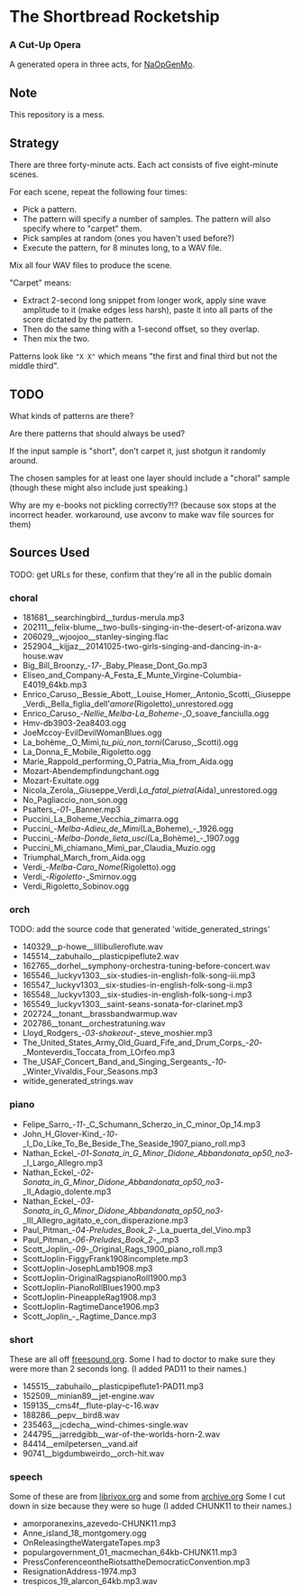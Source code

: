 The Shortbread Rocketship
=========================

### A Cut-Up Opera ###

A generated opera in three acts, for
[NaOpGenMo](https://github.com/cpressey/NaOpGenMo).

Note
----

This repository is a mess.

Strategy
--------

There are three forty-minute acts.  Each act consists of five eight-minute
scenes.

For each scene, repeat the following four times:

*   Pick a pattern.   
*   The pattern will specify a number of samples.  The pattern will
    also specify where to "carpet" them.
*   Pick samples at random (ones you haven't used before?)
*   Execute the pattern, for 8 minutes long, to a WAV file.

Mix all four WAV files to produce the scene.

"Carpet" means:

*   Extract 2-second long snippet from longer work, apply sine wave amplitude
    to it (make edges less harsh), paste it into all parts of the score dictated
    by the pattern.
*   Then do the same thing with a 1-second offset, so they overlap.
*   Then mix the two.

Patterns look like `"X X"` which means "the first and final third but not
the middle third".

TODO
----

What kinds of patterns are there?

Are there patterns that should always be used?

If the input sample is "short", don't carpet it, just shotgun it randomly
around.

The chosen samples for at least one layer should include a "choral"
sample (though these might also include just speaking.)

Why are my e-books not pickling correctly?!?
(because sox stops at the incorrect header.  workaround, use avconv to
make wav file sources for them)

Sources Used
------------

TODO: get URLs for these, confirm that they're all in the public domain

### choral

*   181681__searchingbird__turdus-merula.mp3
*   202111__felix-blume__two-bulls-singing-in-the-desert-of-arizona.wav
*   206029__wjoojoo__stanley-singing.flac
*   252904__kijjaz__20141025-two-girls-singing-and-dancing-in-a-house.wav
*   Big_Bill_Broonzy_-_17_-_Baby_Please_Dont_Go.mp3
*   Eliseo_and_Company-A_Festa_E_Munte_Virgine-Columbia-E4019_64kb.mp3
*   Enrico_Caruso,_Bessie_Abott,_Louise_Homer,_Antonio_Scotti,_Giuseppe_Verdi,_Bella_figlia_dell'_amore_(Rigoletto)_unrestored.ogg
*   Enrico_Caruso_-_Nellie_Melba_-_La_Boheme_-_O_soave_fanciulla.ogg
*   Hmv-db3903-2ea8403.ogg
*   JoeMccoy-EvilDevilWomanBlues.ogg
*   La_bohème,_O_Mimì,_tu_più_non_torni_(Caruso,_Scotti).ogg
*   La_Donna_E_Mobile_Rigoletto.ogg
*   Marie_Rappold_performing_O_Patria_Mia_from_Aida.ogg
*   Mozart-Abendempfindungchant.ogg
*   Mozart-Exultate.ogg
*   Nicola_Zerola,_Giuseppe_Verdi,_La_fatal_pietra_(Aida)_unrestored.ogg
*   No_Pagliaccio_non_son.ogg
*   Psalters_-_01_-_Banner.mp3
*   Puccini_La_Boheme_Vecchia_zimarra.ogg
*   Puccini_-_Melba_-_Adieu_de_Mimi_(La_Boheme)_-_1926.ogg
*   Puccini_-_Melba_-_Donde_lieta_usci_(La_Bohème)_-_1907.ogg
*   Puccini_Mi_chiamano_Mimì_par_Claudia_Muzio.ogg
*   Triumphal_March_from_Aida.ogg
*   Verdi_-_Melba_-_Caro_Nome_(Rigoletto).ogg
*   Verdi_-_Rigoletto_-_Smirnov.ogg
*   Verdi_Rigoletto_Sobinov.ogg

### orch

TODO: add the source code that generated 'witide_generated_strings'

*   140329__p-howe__lillibulleroflute.wav
*   145514__zabuhailo__plasticpipeflute2.wav
*   162765__dorhel__symphony-orchestra-tuning-before-concert.wav
*   165546__luckyv1303__six-studies-in-english-folk-song-iii.mp3
*   165547__luckyv1303__six-studies-in-english-folk-song-ii.mp3
*   165548__luckyv1303__six-studies-in-english-folk-song-i.mp3
*   165549__luckyv1303__saint-seans-sonata-for-clarinet.mp3
*   202724__tonant__brassbandwarmup.wav
*   202786__tonant__orchestratuning.wav
*   Lloyd_Rodgers_-_03_-_shakeout_-_steve_moshier.mp3
*   The_United_States_Army_Old_Guard_Fife_and_Drum_Corps_-_20_-_Monteverdis_Toccata_from_LOrfeo.mp3
*   The_USAF_Concert_Band_and_Singing_Sergeants_-_10_-_Winter_Vivaldis_Four_Seasons.mp3
*   witide_generated_strings.wav

### piano

*   Felipe_Sarro_-_11_-_C_Schumann_Scherzo_in_C_minor_Op_14.mp3
*   John_H_Glover-Kind_-_10_-_I_Do_Like_To_Be_Beside_The_Seaside_1907_piano_roll.mp3
*   Nathan_Eckel_-_01_-_Sonata_in_G_Minor_Didone_Abbandonata_op50_no3_-_I_Largo_Allegro.mp3
*   Nathan_Eckel_-_02_-_Sonata_in_G_Minor_Didone_Abbandonata_op50_no3_-_II_Adagio_dolente.mp3
*   Nathan_Eckel_-_03_-_Sonata_in_G_Minor_Didone_Abbandonata_op50_no3_-_III_Allegro_agitato_e_con_disperazione.mp3
*   Paul_Pitman_-_04_-_Preludes_Book_2_-_La_puerta_del_Vino.mp3
*   Paul_Pitman_-_06_-_Preludes_Book_2_-_.mp3
*   Scott_Joplin_-_09_-_Original_Rags_1900_piano_roll.mp3
*   ScottJoplin-FiggyFrank1908incomplete.mp3
*   ScottJoplin-JosephLamb1908.mp3
*   ScottJoplin-OriginalRagspianoRoll1900.mp3
*   ScottJoplin-PianoRollBlues1900.mp3
*   ScottJoplin-PineappleRag1908.mp3
*   ScottJoplin-RagtimeDance1906.mp3
*   Scott_Joplin_-_Ragtime_Dance.mp3

### short

These are all off [freesound.org](http://freesound.org/).  Some I had to
doctor to make sure they were more than 2 seconds long.  (I added PAD11
to their names.)

*   145515__zabuhailo__plasticpipeflute1-PAD11.mp3
*   152509__minian89__jet-engine.wav
*   159135__cms4f__flute-play-c-16.wav
*   188286__pepv__bird8.wav
*   235463__jcdecha__wind-chimes-single.wav
*   244795__jarredgibb__war-of-the-worlds-horn-2.wav
*   84414__emilpetersen__vand.aif
*   90741__bigdumbweirdo__orch-hit.wav

### speech

Some of these are from [librivox.org](http://librivox.org)
and some from [archive.org](http://archive.org)
Some I cut down in size because they were so huge (I added CHUNK11 to their
names.)

*   amorporanexins_azevedo-CHUNK11.mp3
*   Anne_island_18_montgomery.ogg
*   OnReleasingtheWatergateTapes.mp3
*   populargovernment_01_macmechan_64kb-CHUNK11.mp3
*   PressConferenceontheRiotsattheDemocraticConvention.mp3
*   ResignationAddress-1974.mp3
*   trespicos_19_alarcon_64kb.mp3.wav
